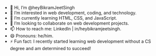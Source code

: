 - 👋 Hi, I’m @heyBikramJeetSingh
- 👀 I’m interested in web development, coding, and technology.
- 🌱 I’m currently learning HTML, CSS, and JavaScript.
- 💞️ I’m looking to collaborate on web development projects.
- 📫 How to reach me: LinkedIn | in/heybikramjeetsingh.
- 😄 Pronouns: he/him.
- ⚡ Fun fact: I recently started learning web development without a CS degree and am determined to succeed!
<!---
iChaseFTW/iChaseFTW is a ✨ special ✨ repository because its `README.md` (this file) appears on your GitHub profile.
You can click the Preview link to take a look at your changes.
--->

